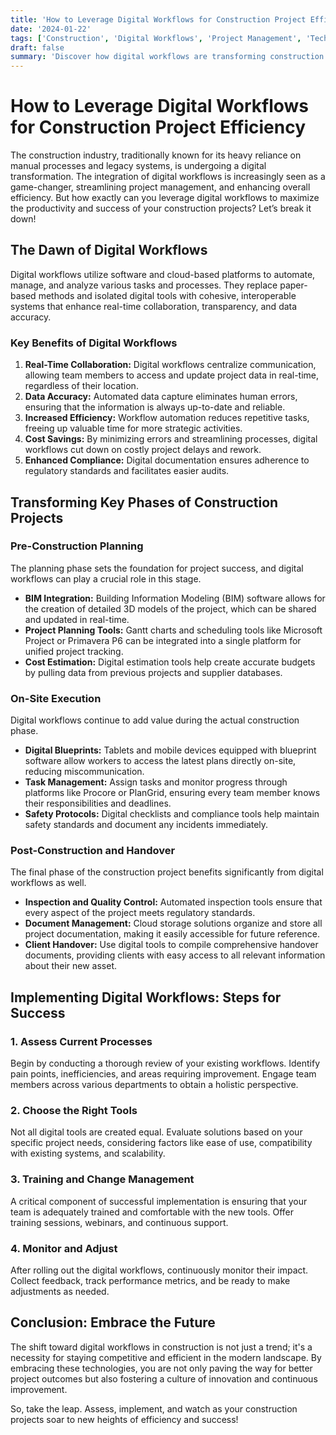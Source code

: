 ```yaml
---
title: 'How to Leverage Digital Workflows for Construction Project Efficiency'
date: '2024-01-22'
tags: ['Construction', 'Digital Workflows', 'Project Management', 'Technology']
draft: false
summary: 'Discover how digital workflows are transforming construction project management and learn how to implement these technologies to boost efficiency and collaboration on your projects.'
---
```


# How to Leverage Digital Workflows for Construction Project Efficiency

The construction industry, traditionally known for its heavy reliance on manual processes and legacy systems, is undergoing a digital transformation. The integration of digital workflows is increasingly seen as a game-changer, streamlining project management, and enhancing overall efficiency. But how exactly can you leverage digital workflows to maximize the productivity and success of your construction projects? Let’s break it down!

## The Dawn of Digital Workflows

Digital workflows utilize software and cloud-based platforms to automate, manage, and analyze various tasks and processes. They replace paper-based methods and isolated digital tools with cohesive, interoperable systems that enhance real-time collaboration, transparency, and data accuracy.

### Key Benefits of Digital Workflows

1. **Real-Time Collaboration:** Digital workflows centralize communication, allowing team members to access and update project data in real-time, regardless of their location.
2. **Data Accuracy:** Automated data capture eliminates human errors, ensuring that the information is always up-to-date and reliable.
3. **Increased Efficiency:** Workflow automation reduces repetitive tasks, freeing up valuable time for more strategic activities.
4. **Cost Savings:** By minimizing errors and streamlining processes, digital workflows cut down on costly project delays and rework.
5. **Enhanced Compliance:** Digital documentation ensures adherence to regulatory standards and facilitates easier audits.

## Transforming Key Phases of Construction Projects

### Pre-Construction Planning

The planning phase sets the foundation for project success, and digital workflows can play a crucial role in this stage.

- **BIM Integration:** Building Information Modeling (BIM) software allows for the creation of detailed 3D models of the project, which can be shared and updated in real-time.
- **Project Planning Tools:** Gantt charts and scheduling tools like Microsoft Project or Primavera P6 can be integrated into a single platform for unified project tracking.
- **Cost Estimation:** Digital estimation tools help create accurate budgets by pulling data from previous projects and supplier databases.

### On-Site Execution

Digital workflows continue to add value during the actual construction phase.

- **Digital Blueprints:** Tablets and mobile devices equipped with blueprint software allow workers to access the latest plans directly on-site, reducing miscommunication.
- **Task Management:** Assign tasks and monitor progress through platforms like Procore or PlanGrid, ensuring every team member knows their responsibilities and deadlines.
- **Safety Protocols:** Digital checklists and compliance tools help maintain safety standards and document any incidents immediately.

### Post-Construction and Handover

The final phase of the construction project benefits significantly from digital workflows as well.

- **Inspection and Quality Control:** Automated inspection tools ensure that every aspect of the project meets regulatory standards.
- **Document Management:** Cloud storage solutions organize and store all project documentation, making it easily accessible for future reference.
- **Client Handover:** Use digital tools to compile comprehensive handover documents, providing clients with easy access to all relevant information about their new asset.

## Implementing Digital Workflows: Steps for Success

### 1. Assess Current Processes

Begin by conducting a thorough review of your existing workflows. Identify pain points, inefficiencies, and areas requiring improvement. Engage team members across various departments to obtain a holistic perspective.

### 2. Choose the Right Tools

Not all digital tools are created equal. Evaluate solutions based on your specific project needs, considering factors like ease of use, compatibility with existing systems, and scalability.

### 3. Training and Change Management

A critical component of successful implementation is ensuring that your team is adequately trained and comfortable with the new tools. Offer training sessions, webinars, and continuous support.

### 4. Monitor and Adjust

After rolling out the digital workflows, continuously monitor their impact. Collect feedback, track performance metrics, and be ready to make adjustments as needed.

## Conclusion: Embrace the Future

The shift toward digital workflows in construction is not just a trend; it's a necessity for staying competitive and efficient in the modern landscape. By embracing these technologies, you are not only paving the way for better project outcomes but also fostering a culture of innovation and continuous improvement.

So, take the leap. Assess, implement, and watch as your construction projects soar to new heights of efficiency and success!